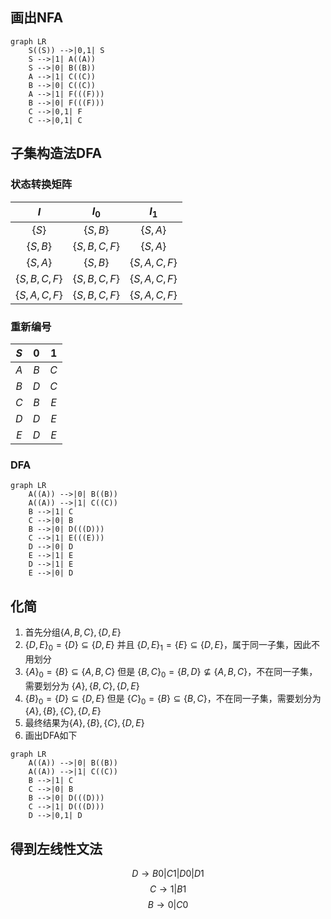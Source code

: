 ## 画出NFA
```mermaid
graph LR
    S((S)) -->|0,1| S
    S -->|1| A((A))
    S -->|0| B((B))
    A -->|1| C((C))
    B -->|0| C((C))
    A -->|1| F(((F)))
    B -->|0| F(((F)))
    C -->|0,1| F
    C -->|0,1| C

```
## 子集构造法DFA
### 状态转换矩阵
|$I$|$I_0$|$I_1$|
|:--:|:--:|:--:|
|$\{S\}$|$\{S, B\}$|$\{S, A\}$|
|$\{S, B\}$|$\{S, B, C, F\}$|$\{S, A\}$|
|$\{S, A\}$|$\{S, B\}$|$\{S, A, C, F\}$|
|$\{S, B, C, F\}$|$\{S, B ,C, F\}$|$\{S, A, C, F\}$|
|$\{S, A, C, F\}$|$\{S, B, C, F\}$|$\{S, A, C, F\}$|

### 重新编号
|$S$|$0$|$1$|
|:--:|:--:|:--:|
|$A$|$B$|$C$|
|$B$|$D$|$C$|
|$C$|$B$|$E$|
|$D$|$D$|$E$|
|$E$|$D$|$E$|

### DFA
```mermaid
graph LR
    A((A)) -->|0| B((B))
    A((A)) -->|1| C((C))
    B -->|1| C
    C -->|0| B
    B -->|0| D(((D)))
    C -->|1| E(((E)))
    D -->|0| D
    E -->|1| E
    D -->|1| E
    E -->|0| D
```

## 化简
1. 首先分组$\{A, B, C\}, \{D, E\}$
2. $\{D, E\}_0 = \{D\} \subseteq \{D, E\}$ 并且 $\{D, E\}_1 = \{E\} \subseteq \{D, E\}$，属于同一子集，因此不用划分
3. $\{A\}_0 = \{B\} \subseteq \{A, B, C\}$ 但是 $\{B, C\}_0 = \{B, D\} \nsubseteq \{A, B, C\}$，不在同一子集，需要划分为 $\{A\}, \{B, C\}, \{D, E\}$
4. $\{B\}_0 = \{D\} \subseteq \{D, E\}$ 但是 $\{C\}_0 = \{B\} \subseteq \{B, C\}$，不在同一子集，需要划分为$\{A\}, \{B\}, \{ C\}, \{D, E\}$
5. 最终结果为$\{A\}, \{B\}, \{ C\}, \{D, E\}$
6. 画出DFA如下
```mermaid
graph LR
    A((A)) -->|0| B((B))
    A((A)) -->|1| C((C))
    B -->|1| C
    C -->|0| B
    B -->|0| D(((D)))
    C -->|1| D(((D)))
    D -->|0,1| D
```

## 得到左线性文法
$$D \rightarrow B0|C1|D0|D1$$
$$C \rightarrow 1|B1$$
$$B \rightarrow 0|C0$$
